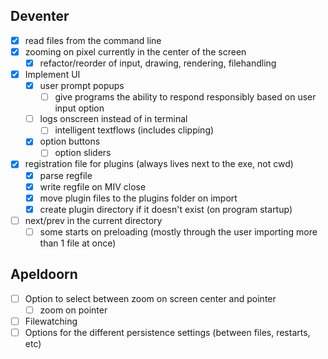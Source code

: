 ## Deventer
- [x] read files from the command line
- [x] zooming on pixel currently in the center of the screen
	- [x] refactor/reorder of input, drawing, rendering, filehandling
- [x] Implement UI
	- [x] user prompt popups
		- [ ] give programs the ability to respond responsibly based on user input option
	- [ ] logs onscreen instead of in terminal
		- [ ] intelligent textflows (includes clipping)
	- [x] option buttons
		- [ ] option sliders
- [x] registration file for plugins (always lives next to the exe, not cwd)
	- [x] parse regfile
	- [x] write regfile on MIV close
	- [x] move plugin files to the plugins folder on import
	- [x] create plugin directory if it doesn't exist (on program startup)
- [ ] next/prev in the current directory
	- [ ] some starts on preloading (mostly through the user importing more than 1 file at once)

## Apeldoorn
- [ ] Option to select between zoom on screen center and pointer
	- [ ] zoom on pointer
- [ ] Filewatching
- [ ] Options for the different persistence settings (between files, restarts, etc)

